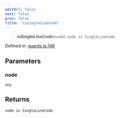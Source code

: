 ```yaml
---
editUrl: false
next: false
prev: false
title: "isSingleLineCode"
---
```


> **isSingleLineCode**(`node`): `node is SingleLineCode`

Defined in: [guards.ts:146](https://github.com/rcs-agents/rcs-lang/blob/96f7bb5710555321ae9695be4004d52239e42e7e/packages/ast/src/guards.ts#L146)

## Parameters

### node

`any`

## Returns

`node is SingleLineCode`
